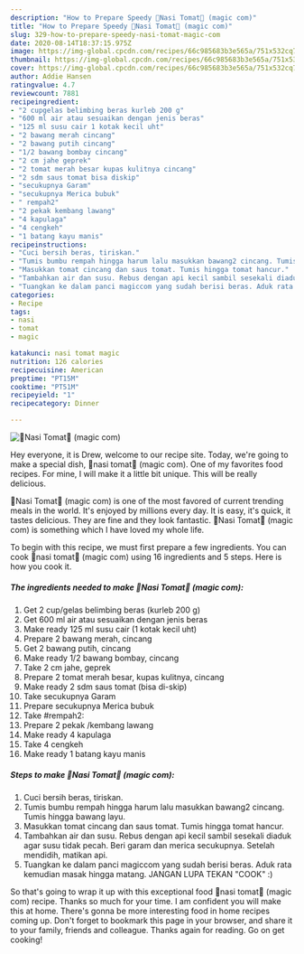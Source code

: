 ```yaml
---
description: "How to Prepare Speedy 🍚Nasi Tomat🍅 (magic com)"
title: "How to Prepare Speedy 🍚Nasi Tomat🍅 (magic com)"
slug: 329-how-to-prepare-speedy-nasi-tomat-magic-com
date: 2020-08-14T18:37:15.975Z
image: https://img-global.cpcdn.com/recipes/66c985683b3e565a/751x532cq70/🍚nasi-tomat🍅-magic-com-foto-resep-utama.jpg
thumbnail: https://img-global.cpcdn.com/recipes/66c985683b3e565a/751x532cq70/🍚nasi-tomat🍅-magic-com-foto-resep-utama.jpg
cover: https://img-global.cpcdn.com/recipes/66c985683b3e565a/751x532cq70/🍚nasi-tomat🍅-magic-com-foto-resep-utama.jpg
author: Addie Hansen
ratingvalue: 4.7
reviewcount: 7881
recipeingredient:
- "2 cupgelas belimbing beras kurleb 200 g"
- "600 ml air atau sesuaikan dengan jenis beras"
- "125 ml susu cair 1 kotak kecil uht"
- "2 bawang merah cincang"
- "2 bawang putih cincang"
- "1/2 bawang bombay cincang"
- "2 cm jahe geprek"
- "2 tomat merah besar kupas kulitnya cincang"
- "2 sdm saus tomat bisa diskip"
- "secukupnya Garam"
- "secukupnya Merica bubuk"
- " rempah2"
- "2 pekak kembang lawang"
- "4 kapulaga"
- "4 cengkeh"
- "1 batang kayu manis"
recipeinstructions:
- "Cuci bersih beras, tiriskan."
- "Tumis bumbu rempah hingga harum lalu masukkan bawang2 cincang. Tumis hingga bawang layu."
- "Masukkan tomat cincang dan saus tomat. Tumis hingga tomat hancur."
- "Tambahkan air dan susu. Rebus dengan api kecil sambil sesekali diaduk agar susu tidak pecah. Beri garam dan merica secukupnya. Setelah mendidih, matikan api."
- "Tuangkan ke dalam panci magiccom yang sudah berisi beras. Aduk rata kemudian masak hingga matang. JANGAN LUPA TEKAN &#34;COOK&#34; :)"
categories:
- Recipe
tags:
- nasi
- tomat
- magic

katakunci: nasi tomat magic 
nutrition: 126 calories
recipecuisine: American
preptime: "PT15M"
cooktime: "PT51M"
recipeyield: "1"
recipecategory: Dinner

---
```



![🍚Nasi Tomat🍅 (magic com)](https://img-global.cpcdn.com/recipes/66c985683b3e565a/751x532cq70/🍚nasi-tomat🍅-magic-com-foto-resep-utama.jpg)

Hey everyone, it is Drew, welcome to our recipe site. Today, we're going to make a special dish, 🍚nasi tomat🍅 (magic com). One of my favorites food recipes. For mine, I will make it a little bit unique. This will be really delicious.

🍚Nasi Tomat🍅 (magic com) is one of the most favored of current trending meals in the world. It's enjoyed by millions every day. It is easy, it's quick, it tastes delicious. They are fine and they look fantastic. 🍚Nasi Tomat🍅 (magic com) is something which I have loved my whole life.




To begin with this recipe, we must first prepare a few ingredients. You can cook 🍚nasi tomat🍅 (magic com) using 16 ingredients and 5 steps. Here is how you cook it.

<!--inarticleads1-->

##### The ingredients needed to make 🍚Nasi Tomat🍅 (magic com):

1. Get 2 cup/gelas belimbing beras (kurleb 200 g)
1. Get 600 ml air atau sesuaikan dengan jenis beras
1. Make ready 125 ml susu cair (1 kotak kecil uht)
1. Prepare 2 bawang merah, cincang
1. Get 2 bawang putih, cincang
1. Make ready 1/2 bawang bombay, cincang
1. Take 2 cm jahe, geprek
1. Prepare 2 tomat merah besar, kupas kulitnya, cincang
1. Make ready 2 sdm saus tomat (bisa di-skip)
1. Take secukupnya Garam
1. Prepare secukupnya Merica bubuk
1. Take  #rempah2:
1. Prepare 2 pekak /kembang lawang
1. Make ready 4 kapulaga
1. Take 4 cengkeh
1. Make ready 1 batang kayu manis




<!--inarticleads2-->

##### Steps to make 🍚Nasi Tomat🍅 (magic com):

1. Cuci bersih beras, tiriskan.
1. Tumis bumbu rempah hingga harum lalu masukkan bawang2 cincang. Tumis hingga bawang layu.
1. Masukkan tomat cincang dan saus tomat. Tumis hingga tomat hancur.
1. Tambahkan air dan susu. Rebus dengan api kecil sambil sesekali diaduk agar susu tidak pecah. Beri garam dan merica secukupnya. Setelah mendidih, matikan api.
1. Tuangkan ke dalam panci magiccom yang sudah berisi beras. Aduk rata kemudian masak hingga matang. JANGAN LUPA TEKAN &#34;COOK&#34; :)




So that's going to wrap it up with this exceptional food 🍚nasi tomat🍅 (magic com) recipe. Thanks so much for your time. I am confident you will make this at home. There's gonna be more interesting food in home recipes coming up. Don't forget to bookmark this page in your browser, and share it to your family, friends and colleague. Thanks again for reading. Go on get cooking!

